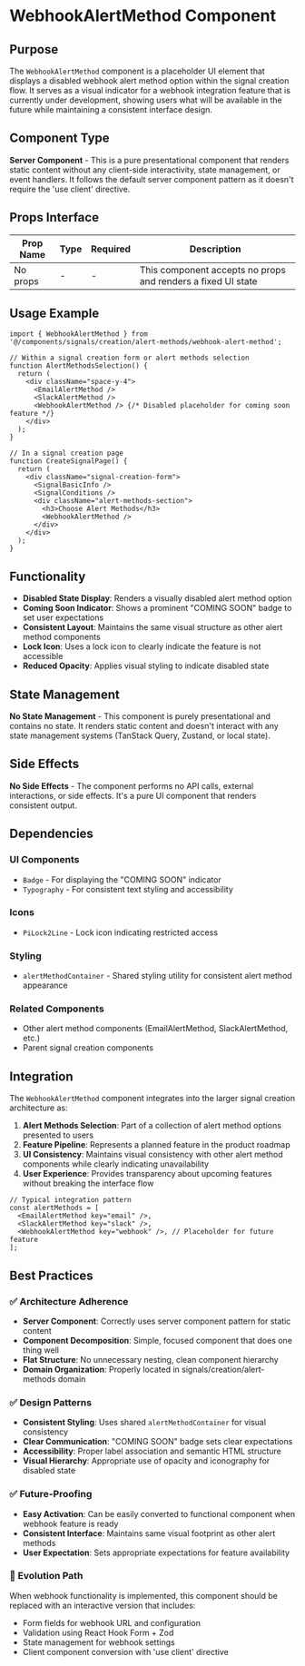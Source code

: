 # WebhookAlertMethod Component

## Purpose

The `WebhookAlertMethod` component is a placeholder UI element that displays a disabled webhook alert method option within the signal creation flow. It serves as a visual indicator for a webhook integration feature that is currently under development, showing users what will be available in the future while maintaining a consistent interface design.

## Component Type

**Server Component** - This is a pure presentational component that renders static content without any client-side interactivity, state management, or event handlers. It follows the default server component pattern as it doesn't require the 'use client' directive.

## Props Interface

| Prop Name | Type | Required | Description |
|-----------|------|----------|-------------|
| No props | - | - | This component accepts no props and renders a fixed UI state |

## Usage Example

```tsx
import { WebhookAlertMethod } from '@/components/signals/creation/alert-methods/webhook-alert-method';

// Within a signal creation form or alert methods selection
function AlertMethodsSelection() {
  return (
    <div className="space-y-4">
      <EmailAlertMethod />
      <SlackAlertMethod />
      <WebhookAlertMethod /> {/* Disabled placeholder for coming soon feature */}
    </div>
  );
}

// In a signal creation page
function CreateSignalPage() {
  return (
    <div className="signal-creation-form">
      <SignalBasicInfo />
      <SignalConditions />
      <div className="alert-methods-section">
        <h3>Choose Alert Methods</h3>
        <WebhookAlertMethod />
      </div>
    </div>
  );
}
```

## Functionality

- **Disabled State Display**: Renders a visually disabled alert method option
- **Coming Soon Indicator**: Shows a prominent "COMING SOON" badge to set user expectations
- **Consistent Layout**: Maintains the same visual structure as other alert method components
- **Lock Icon**: Uses a lock icon to clearly indicate the feature is not accessible
- **Reduced Opacity**: Applies visual styling to indicate disabled state

## State Management

**No State Management** - This component is purely presentational and contains no state. It renders static content and doesn't interact with any state management systems (TanStack Query, Zustand, or local state).

## Side Effects

**No Side Effects** - The component performs no API calls, external interactions, or side effects. It's a pure UI component that renders consistent output.

## Dependencies

### UI Components
- `Badge` - For displaying the "COMING SOON" indicator
- `Typography` - For consistent text styling and accessibility

### Icons
- `PiLock2Line` - Lock icon indicating restricted access

### Styling
- `alertMethodContainer` - Shared styling utility for consistent alert method appearance

### Related Components
- Other alert method components (EmailAlertMethod, SlackAlertMethod, etc.)
- Parent signal creation components

## Integration

The `WebhookAlertMethod` component integrates into the larger signal creation architecture as:

1. **Alert Methods Selection**: Part of a collection of alert method options presented to users
2. **Feature Pipeline**: Represents a planned feature in the product roadmap
3. **UI Consistency**: Maintains visual consistency with other alert method components while clearly indicating unavailability
4. **User Experience**: Provides transparency about upcoming features without breaking the interface flow

```tsx
// Typical integration pattern
const alertMethods = [
  <EmailAlertMethod key="email" />,
  <SlackAlertMethod key="slack" />,
  <WebhookAlertMethod key="webhook" />, // Placeholder for future feature
];
```

## Best Practices

### ✅ Architecture Adherence
- **Server Component**: Correctly uses server component pattern for static content
- **Component Decomposition**: Simple, focused component that does one thing well
- **Flat Structure**: No unnecessary nesting, clean component hierarchy
- **Domain Organization**: Properly located in signals/creation/alert-methods domain

### ✅ Design Patterns
- **Consistent Styling**: Uses shared `alertMethodContainer` for visual consistency
- **Clear Communication**: "COMING SOON" badge sets clear expectations
- **Accessibility**: Proper label association and semantic HTML structure
- **Visual Hierarchy**: Appropriate use of opacity and iconography for disabled state

### ✅ Future-Proofing
- **Easy Activation**: Can be easily converted to functional component when webhook feature is ready
- **Consistent Interface**: Maintains same visual footprint as other alert methods
- **User Expectation**: Sets appropriate expectations for feature availability

### 🔄 Evolution Path
When webhook functionality is implemented, this component should be replaced with an interactive version that includes:
- Form fields for webhook URL and configuration
- Validation using React Hook Form + Zod
- State management for webhook settings
- Client component conversion with 'use client' directive